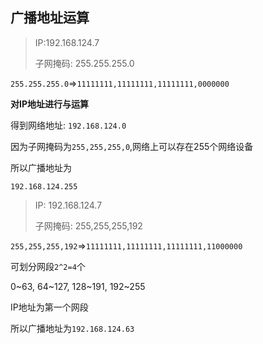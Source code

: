 ## 广播地址运算

> IP:192.168.124.7
>
> 子网掩码: 255.255.255.0

`255.255.255.0`=>`11111111,11111111,11111111,0000000`

**对IP地址进行与运算**

得到网络地址: `192.168.124.0`

因为子网掩码为`255,255,255,0`,网络上可以存在255个网络设备

所以广播地址为

`192.168.124.255`







> IP: 192.168.124.7
>
> 子网掩码: 255,255,255,192

`255,255,255,192`=>`11111111,11111111,11111111,11000000`

可划分网段`2^2=4`个

0~63, 64~127, 128~191, 192~255

IP地址为第一个网段

所以广播地址为`192.168.124.63`
